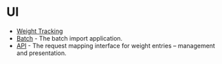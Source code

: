 # UI


- [Weight Tracking](../readme.md)
- [Batch](./batch) - The batch import application.
- [API](./api) - The request mapping interface for weight entries &ndash; management and presentation.
